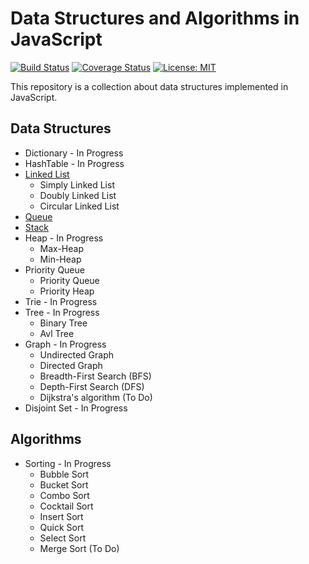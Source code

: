 # Data Structures and Algorithms in JavaScript

[![Build Status](https://travis-ci.org/FernandoBLima/data-structures.svg?branch=dev)](https://travis-ci.org/FernandoBLima/data-structures)
[![Coverage Status](https://coveralls.io/repos/github/FernandoBLima/data-structures/badge.svg?branch=integrate-coveralls)](https://coveralls.io/github/FernandoBLima/data-structures?branch=integrate-coveralls)
[![License: MIT](https://img.shields.io/badge/License-MIT-yellow.svg)](https://opensource.org/licenses/MIT)

This repository is a collection about data structures implemented in JavaScript.


## Data Structures

* Dictionary - In Progress
* HashTable  - In Progress
* [Linked List](https://github.com/FernandoBLima/data-structures/tree/dev/src/DataStructures/LinkedList)
	* Simply Linked List
	* Doubly Linked List
	* Circular Linked List
* [Queue](https://github.com/FernandoBLima/data-structures/blob/dev/src/DataStructures/Queue)
* [Stack](https://github.com/FernandoBLima/data-structures/blob/dev/src/DataStructures/Stack)
* Heap  - In Progress
	* Max-Heap
	* Min-Heap
* Priority Queue 
	* Priority Queue
	* Priority Heap
* Trie - In Progress
* Tree  - In Progress
	* Binary Tree
	* Avl Tree
* Graph  - In Progress
	* Undirected Graph
	* Directed Graph
	* Breadth-First Search (BFS)
	* Depth-First Search (DFS)
	* Dijkstra's algorithm (To Do)
* Disjoint Set  - In Progress


## Algorithms

* Sorting - In Progress
	* Bubble Sort
	* Bucket Sort
	* Combo Sort
	* Cocktail Sort
	* Insert Sort
	* Quick Sort
	* Select Sort
	* Merge Sort (To Do)

